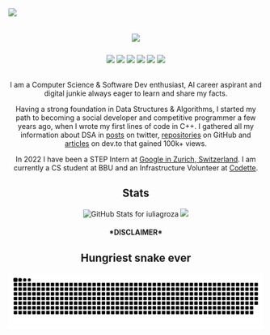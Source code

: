 <img align="left" src="https://visitor-badge.laobi.icu/badge?page_id=KushalTanna24.KushalTanna24">
<h1 align="center">
  <a href="https://git.io/typing-svg">
    <img src="https://readme-typing-svg.herokuapp.com/?lines=Heya!;I'm+Iulia;&center=true&size=30">
  </a>
</h1>
<div align="center"> 
  <a href="https://www.linkedin.com/in/iuliadianagroza/" target="_blank"><img src="https://img.shields.io/badge/-LinkedIn-%230077B5?style=for-the-badge&logo=linkedin&logoColor=white"></a> 
  <a href="https://twitter.com/gg_iulia" target="_blank"><img src="https://img.shields.io/badge/Twitter-1DA1F2?style=for-the-badge&logo=twitter&logoColor=white"></a>
  <a href="https://www.instagram.com/grozaiulia/?hl=en" target="_blank"><img src="https://img.shields.io/badge/Instagram-E4405F?style=for-the-badge&logo=instagram&logoColor=white"></a> 
  <a href = "mailto:iuliag523@gmail.com" target="_blank"><img src="https://img.shields.io/badge/-Gmail-%23333?style=for-the-badge&logo=gmail&logoColor=white"></a>
  <a href="https://dev.to/iuliagroza" target="_blank"><img src="https://img.shields.io/badge/dev.to-0A0A0A?style=for-the-badge&logo=devdotto&logoColor=white"></a> 
  <a href="https://medium.com/@iuliagroza" target="_blank"><img src="https://img.shields.io/badge/Medium-12100E?style=for-the-badge&logo=medium&logoColor=white"></a> 
  <p> <br>I am a Computer Science & Software Dev enthusiast, AI career aspirant and digital junkie always eager to learn and share my facts.</p>
  <p> Having a strong foundation in Data Structures & Algorithms, I started my path to becoming a social developer and competitive programmer a few years ago, when I wrote my first lines of code in C++. I gathered all my information about DSA in <a href="https://twitter.com/gg_iulia/status/1300844578644389894" target="_blank">posts</a> on twitter, <a href="https://github.com/iuliagroza/Algorithms" target="_blank">repositories</a> on GitHub and <a href="https://dev.to/iuliagroza/complete-introduction-to-the-30-most-essential-data-structures-algorithms-43kd" target="_blank">articles</a> on dev.to that gained 100k+ views.</p> 
  <p>In 2022 I have been a STEP Intern at <a href="https://careers.google.com/stories/5-surprises-about-google-zurich/?hl=en_US">Google in Zurich, Switzerland</a>. I am currently a CS student at BBU and an Infrastructure Volunteer at <a href="https://github.com/codettero">Codette</a>.</div>
  </p>
<div align="center">
  <h2>Stats</h2>
  <img src="https://github-readme-stats.vercel.app/api?username=iuliagroza&show_icons=true&include_all_commits=true&count_private=true&theme=jolly&layout=compact" alt="GitHub Stats for iuliagroza" width="700">
  <img src="https://github-readme-streak-stats.herokuapp.com?user=iuliagroza&theme=jolly" width="700">
</div>
<div align="center">
  <h4>*DISCLAIMER*</h4>
  <h2>Hungriest snake ever</h2> 
  <img src="https://github.com/iuliagroza/iuliagroza/blob/output/github-contribution-grid-snake.svg"/>
</div>
